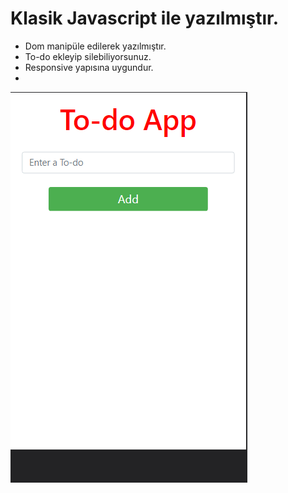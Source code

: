 # Klasik Javascript ile yazılmıştır.
- Dom manipüle edilerek yazılmıştır.
- To-do ekleyip silebiliyorsunuz.
- Responsive yapısına uygundur.
-
<img src="assets/todo.gif"></img>
